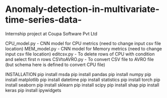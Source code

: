 # Anomaly-detection-in-multivariate-time-series-data-
Internship project at Coupa Software Pvt Ltd 

CPU_model.py - CNN model for CPU metrics (need to change input csv file location) 
MEM_model.py - CNN model for Memory metrics (need to change input csv file location)
editcsv.py - To delete rows of CPU with condition and select first n rows 
CSVtoAVRO.py - To convert CSV file to AVRO file (but schema here is defined to convert CPU file)


INSTALLATION 
pip install msda 
pip install pandas
pip install numpy
pip install matplotlib
pip install datetime
pip install statistics
pip install torch
pip install seaborn
pip install sklearn
pip install scipy
pip install shap
pip install keras
pip install ipywidgets

